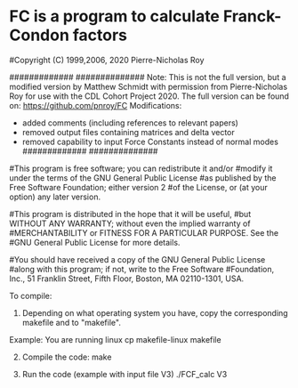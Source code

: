 # FC is a program to calculate Franck-Condon factors
#Copyright (C) 1999,2006, 2020 Pierre-Nicholas Roy

#############							##############
Note: This is not the full version, but a modified version by Matthew Schmidt
with permission from Pierre-Nicholas Roy for use with the CDL Cohort Project 2020.
The full version can be found on: https://github.com/pnroy/FC 
Modifications:
- added comments (including references to relevant papers)
- removed output files containing matrices and delta vector
- removed capability to input Force Constants instead of normal modes
#############	     	      	    	      	      	 	##############


#This program is free software; you can redistribute it and/or
#modify it under the terms of the GNU General Public License
#as published by the Free Software Foundation; either version 2
#of the License, or (at your option) any later version.

#This program is distributed in the hope that it will be useful,
#but WITHOUT ANY WARRANTY; without even the implied warranty of
#MERCHANTABILITY or FITNESS FOR A PARTICULAR PURPOSE.  See the
#GNU General Public License for more details.

#You should have received a copy of the GNU General Public License
#along with this program; if not, write to the Free Software
#Foundation, Inc., 51 Franklin Street, Fifth Floor, Boston, MA  02110-1301, USA.


To compile:

1. Depending on what operating system you have, copy the corresponding makefile and
to "makefile".

Example: You are running linux
cp makefile-linux makefile

2. Compile the code:
make 

3. Run the code (example with input file V3)
./FCF_calc V3